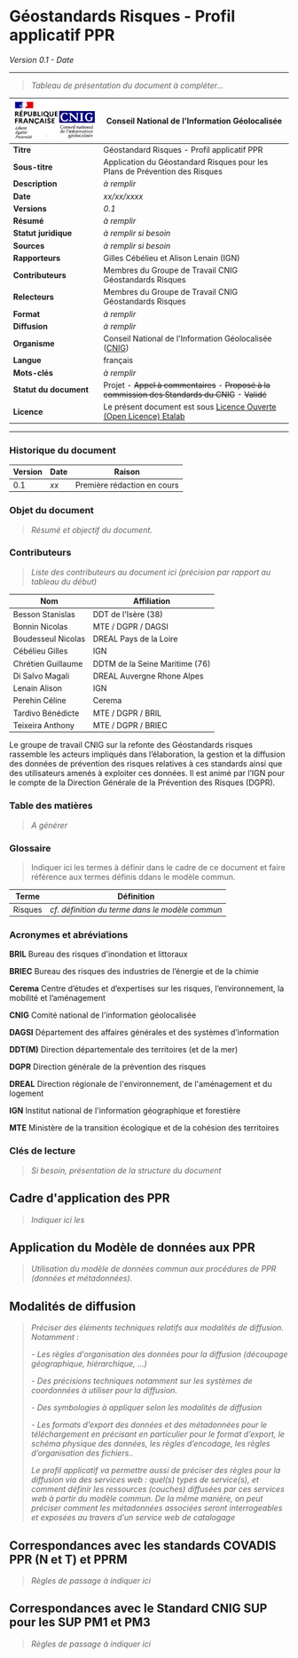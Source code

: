 # Géostandards Risques - Profil applicatif PPR



*Version 0.1 - Date*


---

> *Tableau de présentation du document à compléter...*

| ![Logo CNIG](./ressources/logo-cnig.png)| Conseil National de l'Information Géolocalisée |
|-|-|
| **Titre** | Géostandard Risques - Profil applicatif PPR |
| **Sous-titre** | Application du Géostandard Risques pour les Plans de Prévention des Risques |
| **Description** | *à remplir* |
| **Date** | *xx/xx/xxxx* |
| **Versions** | *0.1* |
| **Résumé** | *à remplir* |
| **Statut juridique** | *à remplir si besoin* |
| **Sources** | *à remplir si besoin* |
| **Rapporteurs** | Gilles Cébélieu et Alison Lenain (IGN) |
| **Contributeurs** | Membres du Groupe de Travail CNIG Géostandards Risques |
| **Relecteurs** | Membres du Groupe de Travail CNIG Géostandards Risques |
| **Format** | *à remplir* |
| **Diffusion** | *à remplir* |
| **Organisme** | Conseil National de l'Information Géolocalisée ([CNIG](http://cnig.gouv.fr/)) |
| **Langue** | français |
| **Mots-clés** | *à remplir* |
| **Statut du document** | Projet - ~~Appel à commentaires~~ - ~~Proposé à la commission des Standards du CNIG~~ - ~~Validé~~ |
| **Licence** | Le présent document est sous [Licence Ouverte (Open Licence) Etalab](https://www.etalab.gouv.fr/licence-ouverte-open-licence/) |

---

### Historique du document

| Version | Date | Raison |
| - | - | - |
| 0.1 | *xx* | Première rédaction en cours |

### Objet du document

> *Résumé et objectif du document.*

### Contributeurs

> *Liste des contributeurs au document ici (précision par rapport au tableau du début)*

| Nom |Affiliation |
| - | - |
| Besson Stanislas | DDT de l'Isère (38) |
| Bonnin Nicolas | MTE / DGPR / DAGSI |
| Boudesseul Nicolas | DREAL Pays de la Loire |
| Cébélieu Gilles | IGN  | 
| Chrétien Guillaume | DDTM de la Seine Maritime (76) |
| Di Salvo Magali | DREAL Auvergne Rhone Alpes |
| Lenain Alison | IGN |
| Perehin Céline | Cerema |
| Tardivo Bénédicte | MTE / DGPR / BRIL |
| Teixeira Anthony | MTE / DGPR / BRIEC |


Le groupe de travail CNIG sur la refonte des Géostandards risques rassemble les acteurs impliqués dans l’élaboration, la gestion et la diffusion des données de prévention des risques relatives à ces standards ainsi que des utilisateurs amenés à exploiter ces données. Il est animé par l’IGN pour le compte de la Direction Générale de la Prévention des Risques (DGPR).


### Table des matières

> *A générer*


### Glossaire

> Indiquer ici les termes à définir dans le cadre de ce document et faire référence aux termes définis ddans le modèle commun. 

| Terme | Définition |
|-|-|
| Risques | *cf. définition du terme dans le modèle commun* |


### Acronymes et abréviations

**BRIL** Bureau des risques d'inondation et littoraux

**BRIEC** Bureau des risques des industries de l’énergie et de la chimie 

**Cerema** Centre d’études et d’expertises sur les risques, l’environnement, la mobilité et l’aménagement

**CNIG** Comité national de l'information géolocalisée

**DAGSI** Département des affaires générales et des systèmes d’information

**DDT(M)** Direction départementale des territoires (et de la mer) 

**DGPR** Direction générale de la prévention des risques

**DREAL** Direction régionale de l'environnement, de l'aménagement et du logement

**IGN** Institut national de l'information géographique et forestière

**MTE** Ministère de la transition écologique et de la cohésion des territoires 


### Clés de lecture

> *Si besoin, présentation de la structure du document*

## Cadre d'application des PPR

> *Indiquer ici les* 


## Application du Modèle de données aux PPR

> *Utilisation du modèle de données commun aux procédures de PPR (données et métadonnées).*




## Modalités de diffusion

> *Préciser des éléments techniques relatifs aux modalités de diffusion. Notamment :*
>
> *- Les règles d'organisation des données pour la diffusion (découpage géographique, hiérarchique, …)*
>
> *- Des précisions techniques notamment sur les systèmes de coordonnées à utiliser pour la diffusion.*
> 
> *- Des symbologies à appliquer selon les modalités de diffusion*
>
> *- Les formats d’export des données et des métadonnées pour le téléchargement en précisant en particulier pour le format d’export, le schéma physique des données, les règles d’encodage, les règles d’organisation des fichiers..*
>
> *Le profil applicatif va permettre aussi de préciser des règles pour la diffusion via des services web : quel(s) types de service(s), et comment définir les ressources (couches) diffusées par ces services web à partir du modèle commun. De la même manière, on peut préciser comment les métadonnées associées seront interrogeables et exposées au travers d’un service web de catalogage*




## Correspondances avec les standards COVADIS PPR (N et T) et PPRM

> *Règles de passage à indiquer ici*


## Correspondances avec le Standard CNIG SUP pour les SUP PM1 et PM3

> *Règles de passage à indiquer ici*

